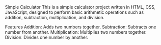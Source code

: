 Simple Calculator
This is a simple calculator project written in HTML, CSS, JavaScript, designed to perform basic arithmetic operations such as addition, subtraction, multiplication, and division.

Features
Addition: Adds two numbers together.
Subtraction: Subtracts one number from another.
Multiplication: Multiplies two numbers together.
Division: Divides one number by another.

